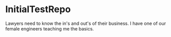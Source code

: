 # InitialTestRepo

Lawyers need to know the in's and out's of their business. I have one of our female engineers teaching me the basics.
